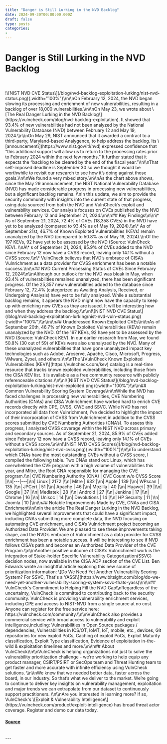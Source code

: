 ```yaml
---
title: "Danger is Still Lurking in the NVD Backlog"
date: 2024-09-30T00:00:00.000Z
draft: false
type: posts
categories: 
- 
---
```

# Danger is Still Lurking in the NVD Backlog

<br/>

<br/>
!\[NIST NVD CVE Status\](/blog/nvd-backlog-exploitation-lurking/nist-nvd-status.png){:width="100%"}\\n\\nOn February 12, 2024, the NVD began slowing its processing and enrichment of new vulnerabilities, resulting in a backlog of over 18,000 vulnerabilities.\\n\\nOn May 23, we wrote about \[The Real Danger Lurking in the NVD Backlog\](https://vulncheck.com/blog/nvd-backlog-exploitation). It showed that 93.4% of new vulnerabilities had not been analyzed by the National Vulnerability Database (NVD) between February 12 and May 19, 2024.\\n\\nOn May 29, NIST announced that it awarded a contract to a third-party, Maryland-based Analygence, to help address the backlog. Its \[announcement\](https://www.nist.gov/itl/nvd) expressed confidence that “this additional support will allow us to return to the processing rates prior to February 2024 within the next few months.” It further stated that it expects the “backlog to be cleared by the end of the fiscal year.”\\n\\nThat self-imposed deadline is September 30 so we thought it would be worthwhile to revisit our research to see how it’s doing against those goals.\\n\\nWe found a very mixed story.\\n\\nAs the chart above shows, since the May 29 announcement, the NIST National Vulnerability Database (NVD) has made considerable progress in processing new vulnerabilities, but a significant backlog remains. \\nIn this update, we aim to provide the security community with insights into the current state of that progress, using data sourced from both the NVD and VulnCheck’s exploit and vulnerability services. Our analysis focuses on CVEs published by the NVD between February 12 and September 21, 2024.\\n\\n## Key Findings\\n\\n\* As of September 21, 2024, 72.4% of CVEs (18,358 CVEs) in the NVD have yet to be analyzed (compared to 93.4% as of May 19, 2024).\\n\* As of September 21st, 46.7% of Known Exploited Vulnerabilities (KEVs) remain unanalyzed by the NVD (compared to 50.8% as of May 19, 2024).\\nOf the 197 KEVs, 92 have yet to be assessed by the NVD (Source: VulnCheck KEV). \\nA\* s of September 21, 2024, 85.9% of CVEs added to the NVD since February 12 now have a CVSS record, leaving only 14.1% without a CVSS score.\\n\* VulnCheck believes that NVD’s embrace of CISA’s Vulnrichment as a data provider for CVSS enrichment has been a notable success.\\n\\n## NVD Current Processing Status of CVEs Since February 12, 2024\\n\\nAlthough our outlook for the NVD was bleak in May, when 93.4% of vulnerabilities remained unanalyzed, there has been significant progress. Of the 25,357 new vulnerabilities added to the database since February 12, 72.4% (categorized as Awaiting Analysis, Received, or Undergoing Analysis) have yet to be fully analyzed. While a substantial backlog remains, it appears the NVD might now have the capacity to keep up with enriching new CVEs as they are issued. It will be interesting how and when they address the backlog.\\n\\n!\[NIST NVD CVE Status\](/blog/nvd-backlog-exploitation-lurking/nist-nvd-vuln-status.png){:width="100%"}\\n\\n\\n## Unaddressed Known Exploited CVEs\\n\\nAs of September 20th, 46.7% of Known Exploited Vulnerabilities (KEVs) remain unanalyzed by the NVD. Of the 197 KEVs, 92 have yet to be assessed by the NVD (Source: VulnCheck KEV). In our earlier research from May, we found 50.8% (30 out of 59) of KEVs were also unanalyzed by the NVD. Many of these unanalyzed vulnerabilities that have gone unanalyzed impact key technologies such as Adobe, Arcserve, Apache, Cisco, Microsoft, Progress, VMware, Zyxel, and others.\\n\\nThe \[VulnCheck Known Exploited Vulnerabilities (KEV)\](https://vulncheck.com/kev) catalog is a real-time resource that tracks known exploited vulnerabilities, including those from the CISA KEV list. It is available as a free community resource with publicly referenceable citations.\\n\\n!\[NIST NVD CVE Status\](/blog/nvd-backlog-exploitation-lurking/nist-nvd-exploited.png){:width="100%"}\\n\\n## Common Vulnerability Scoring System Coverage\\n\\nWhile the NVD has faced challenges in processing new vulnerabilities, CVE Numbering Authorities (CNAs) and CISA Vulnrichment have worked hard to enrich CVE records directly with CPE, CVSS, CWE and SSVC. While NVD has not incorporated all data from Vulnrichment, I’ve decided to highlight the impact of their incorporation of CVSS from Vulnrichment in addition to the CVSS scores submitted by CVE Numbering Authorities (CNA’s). To assess this progress, I analyzed CVSS coverage within the NIST NVD across primary and secondary sources. As of September 21, 2024, 85.9% of CVEs added since February 12 now have a CVSS record, leaving only 14.1% of CVEs without a CVSS score.\\n\\n!\[NIST NVD CVSS Scores\](/blog/nvd-backlog-exploitation-lurking/nist-nvd-cvss.png){:width="100%"}\\n\\nTo understand which CNAs have the most outstanding CVEs without a CVSS score, I compiled the following table. Two CNAs stand out: Linux, which has overwhelmed the CVE program with a high volume of vulnerabilities this year, and Mitre, the Root CNA responsible for managing the CVE program.\\n| CVE Numbering Authority (CNA) | CVE Count w/o CVSS Score |\\n|---|---|\\n| Linux | 2172 |\\n| Mitre | 632 |\\n| Apple | 139 |\\n| WPscan | 135 |\\n| JPCert | 51 |\\n| Apache | 46 |\\n| Mozilla | 40 |\\n| Huawei | 39 |\\n| Google | 37 |\\n| Mediatek | 28 |\\n| Android | 27 |\\n| Jenkins | 17 |\\n| Chrome | 16 |\\n| Unisoc | 14 |\\n| Devolutions | 14 |\\n| HP Security | 11 |\\n| Joomla | 10 |\\n\\n## Notable Improvements Made by CVE, CNAs and CISA Enrichment\\n\\nIn the article The Real Danger Lurking in the NVD Backlog, we highlighted several improvements that could have a significant impact, including CNAs submitting more complete data, the NVD focusing on automating CVE enrichment, and CISA’s Vulnrichment project becoming an Authorized Data Provider. We are pleased to see these improvements taking shape, and the NVD’s embrace of Vulnrichment as a data provider for CVSS enrichment has been a notable success. It will be interesting to see if NVD follows CISA’s path and becomes an Authorized Data Provider of the CVE Program.\\n\\nAnother positive outcome of CISA’s Vulnrichment work is the integration of Stake-holder Specific Vulnerability Categorization(SSVC) decision nodes, now available in the CISA ADP section of the CVE List. Ben Edwards wrote an insightful article exploring this new source of prioritization information: \[Do We Need Yet Another Vulnerability Scoring System? For SSVC, That's a YASS!\](https://www.bitsight.com/blog/do-we-need-yet-another-vulnerability-scoring-system-ssvc-thats-yass)\\n\\n## VulnCheck's Commitment to Helping Fill the NVD Gap\\nRegardless of the uncertainty, VulnCheck is committed to contributing back to the security community. VulnCheck is providing vulnerability enrichment services, including CPE and access to NIST-NVD from a single source at no cost. Anyone can register for the free service here: https://vulncheck.com/community.\\n\\nVulnCheck also provides a commercial service with broad access to vulnerability and exploit intelligence,including: Vulnerabilities in Open Source packages / dependencies, Vulnerabilities in ICS/OT, IoMT, IoT, mobile, etc., devices, Git repositories for new exploit PoCs, Caching of exploit PoCs, Exploit Maturity classification, Exploit Type classification, Evidence of exploitation in-the-wild & exploitation timelines and more.\\n\\n## About VulnCheck\\n\\nVulnCheck is helping organizations not just to solve the vulnerability prioritization challenge - we’re working to help equip any product manager, CSIRT/PSIRT or SecOps team and Threat Hunting team to get faster and more accurate with infinite efficiency using VulnCheck solutions. \\n\\nWe knew that we needed better data, faster across the board, in our industry. So that’s what we deliver to the market. We’re going to continue to deliver key insights on vulnerability management, exploitation and major trends we can extrapolate from our dataset to continuously support practitioners. \\n\\nAre you interested in learning more? If so, VulnCheck's \[Exploit & Vulnerability Intelligence\](https://vulncheck.com/product/exploit-intelligence) has broad threat actor coverage. Register and demo our data today.

#### [Source](https://vulncheck.com/blog/nvd-backlog-exploitation-lurking)

<br/>
---
